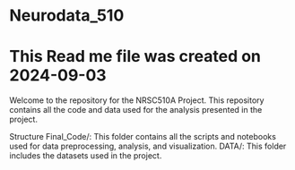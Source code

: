 # Neurodata_510
# This Read me file was created on 2024-09-03

Welcome to the repository for the NRSC510A Project. This repository contains all the code and data used for the analysis presented in the project.

Structure
Final_Code/: This folder contains all the scripts and notebooks used for data preprocessing, analysis, and visualization.
DATA/: This folder includes the datasets used in the project.
 

